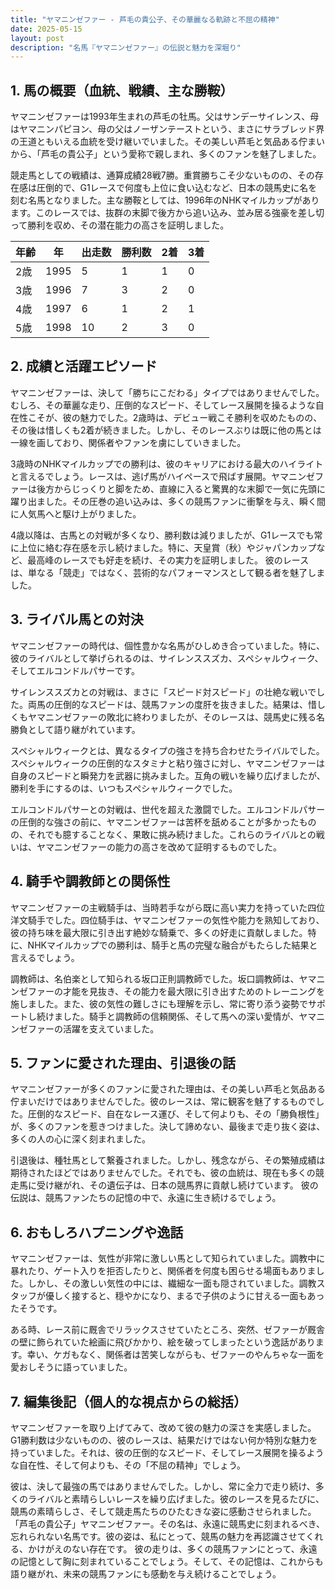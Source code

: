 ```yaml
---
title: "ヤマニンゼファー - 芦毛の貴公子、その華麗なる軌跡と不屈の精神"
date: 2025-05-15
layout: post
description: "名馬『ヤマニンゼファー』の伝説と魅力を深堀り"
---
```


## 1. 馬の概要（血統、戦績、主な勝鞍）

ヤマニンゼファーは1993年生まれの芦毛の牡馬。父はサンデーサイレンス、母はヤマニンパピヨン、母の父はノーザンテーストという、まさにサラブレッド界の王道ともいえる血統を受け継いでいました。その美しい芦毛と気品ある佇まいから、「芦毛の貴公子」という愛称で親しまれ、多くのファンを魅了しました。

競走馬としての戦績は、通算成績28戦7勝。重賞勝ちこそ少ないものの、その存在感は圧倒的で、G1レースで何度も上位に食い込むなど、日本の競馬史に名を刻む名馬となりました。主な勝鞍としては、1996年のNHKマイルカップがあります。このレースでは、抜群の末脚で後方から追い込み、並み居る強豪を差し切って勝利を収め、その潜在能力の高さを証明しました。

| 年齢 | 年 | 出走数 | 勝利数 | 2着 | 3着 |
|---|---|---|---|---|---|
| 2歳 | 1995 | 5 | 1 | 1 | 0 |
| 3歳 | 1996 | 7 | 3 | 2 | 0 |
| 4歳 | 1997 | 6 | 1 | 2 | 1 |
| 5歳 | 1998 | 10 | 2 | 3 | 0 |


## 2. 成績と活躍エピソード

ヤマニンゼファーは、決して「勝ちにこだわる」タイプではありませんでした。むしろ、その華麗な走り、圧倒的なスピード、そしてレース展開を操るような自在性こそが、彼の魅力でした。2歳時は、デビュー戦こそ勝利を収めたものの、その後は惜しくも2着が続きました。しかし、そのレースぶりは既に他の馬とは一線を画しており、関係者やファンを虜にしていきました。

3歳時のNHKマイルカップでの勝利は、彼のキャリアにおける最大のハイライトと言えるでしょう。レースは、逃げ馬がハイペースで飛ばす展開。ヤマニンゼファーは後方からじっくりと脚をため、直線に入ると驚異的な末脚で一気に先頭に躍り出ました。その圧巻の追い込みは、多くの競馬ファンに衝撃を与え、瞬く間に人気馬へと駆け上がりました。

4歳以降は、古馬との対戦が多くなり、勝利数は減りましたが、G1レースでも常に上位に絡む存在感を示し続けました。特に、天皇賞（秋）やジャパンカップなど、最高峰のレースでも好走を続け、その実力を証明しました。  彼のレースは、単なる「競走」ではなく、芸術的なパフォーマンスとして観る者を魅了しました。


## 3. ライバル馬との対決

ヤマニンゼファーの時代は、個性豊かな名馬がひしめき合っていました。特に、彼のライバルとして挙げられるのは、サイレンススズカ、スペシャルウィーク、そしてエルコンドルパサーです。

サイレンススズカとの対戦は、まさに「スピード対スピード」の壮絶な戦いでした。両馬の圧倒的なスピードは、競馬ファンの度肝を抜きました。結果は、惜しくもヤマニンゼファーの敗北に終わりましたが、そのレースは、競馬史に残る名勝負として語り継がれています。

スペシャルウィークとは、異なるタイプの強さを持ち合わせたライバルでした。スペシャルウィークの圧倒的なスタミナと粘り強さに対し、ヤマニンゼファーは自身のスピードと瞬発力を武器に挑みました。互角の戦いを繰り広げましたが、勝利を手にするのは、いつもスペシャルウィークでした。

エルコンドルパサーとの対戦は、世代を超えた激闘でした。エルコンドルパサーの圧倒的な強さの前に、ヤマニンゼファーは苦杯を舐めることが多かったものの、それでも臆することなく、果敢に挑み続けました。これらのライバルとの戦いは、ヤマニンゼファーの能力の高さを改めて証明するものでした。


## 4. 騎手や調教師との関係性

ヤマニンゼファーの主戦騎手は、当時若手ながら既に高い実力を持っていた四位洋文騎手でした。四位騎手は、ヤマニンゼファーの気性や能力を熟知しており、彼の持ち味を最大限に引き出す絶妙な騎乗で、多くの好走に貢献しました。特に、NHKマイルカップでの勝利は、騎手と馬の完璧な融合がもたらした結果と言えるでしょう。

調教師は、名伯楽として知られる坂口正則調教師でした。坂口調教師は、ヤマニンゼファーの才能を見抜き、その能力を最大限に引き出すためのトレーニングを施しました。また、彼の気性の難しさにも理解を示し、常に寄り添う姿勢でサポートし続けました。騎手と調教師の信頼関係、そして馬への深い愛情が、ヤマニンゼファーの活躍を支えていました。


## 5. ファンに愛された理由、引退後の話

ヤマニンゼファーが多くのファンに愛された理由は、その美しい芦毛と気品ある佇まいだけではありませんでした。彼のレースは、常に観客を魅了するものでした。圧倒的なスピード、自在なレース運び、そして何よりも、その「勝負根性」が、多くのファンを惹きつけました。決して諦めない、最後まで走り抜く姿は、多くの人の心に深く刻まれました。

引退後は、種牡馬として繋養されました。しかし、残念ながら、その繁殖成績は期待されたほどではありませんでした。それでも、彼の血統は、現在も多くの競走馬に受け継がれ、その遺伝子は、日本の競馬界に貢献し続けています。  彼の伝説は、競馬ファンたちの記憶の中で、永遠に生き続けるでしょう。


## 6. おもしろハプニングや逸話

ヤマニンゼファーは、気性が非常に激しい馬として知られていました。調教中に暴れたり、ゲート入りを拒否したりと、関係者を何度も困らせる場面もありました。しかし、その激しい気性の中には、繊細な一面も隠されていました。調教スタッフが優しく接すると、穏やかになり、まるで子供のように甘える一面もあったそうです。

ある時、レース前に厩舎でリラックスさせていたところ、突然、ゼファーが厩舎の壁に飾られていた絵画に飛びかかり、絵を破ってしまったという逸話があります。幸い、ケガもなく、関係者は苦笑しながらも、ゼファーのやんちゃな一面を愛おしそうに語っていました。


## 7. 編集後記（個人的な視点からの総括）

ヤマニンゼファーを取り上げてみて、改めて彼の魅力の深さを実感しました。G1勝利数は少ないものの、彼のレースは、結果だけではない何か特別な魅力を持っていました。それは、彼の圧倒的なスピード、そしてレース展開を操るような自在性、そして何よりも、その「不屈の精神」でしょう。

彼は、決して最強の馬ではありませんでした。しかし、常に全力で走り続け、多くのライバルと素晴らしいレースを繰り広げました。彼のレースを見るたびに、競馬の素晴らしさ、そして競走馬たちのひたむきな姿に感動させられました。  「芦毛の貴公子」ヤマニンゼファー。その名は、永遠に競馬史に刻まれるべき、忘れられない名馬です。彼の姿は、私にとって、競馬の魅力を再認識させてくれる、かけがえのない存在です。  彼の走りは、多くの競馬ファンにとって、永遠の記憶として胸に刻まれていることでしょう。そして、その記憶は、これからも語り継がれ、未来の競馬ファンにも感動を与え続けることでしょう。
